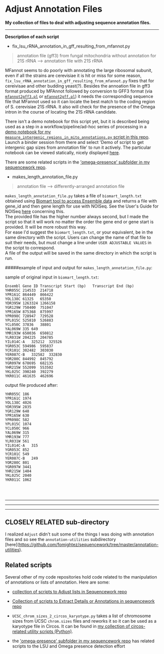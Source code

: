 Adjust Annotation Files
=======================

**My collection of files to deal with adjusting sequence annotation files.**

---
**Description of each script**

- fix_lsu_rRNA_annotation_in_gff_resulting_from_mfannot.py

>annotation file (gff3) from fungal mitochondria without annotation for 21S rRNA --> annotation file with 21S rRNA

MFannot seems to do poorly with annotating the large ribosomal subunit, even if all the strains are cerevisiae it is hit or miss for some reason, `fix_lsu_rRNA_annotation_in_gff_resulting_from_mfannot.py` fixes that for cereivisae and other budding yeast(?).
Besides the annoation file in gff3 format produced by MFAnnot followed by conversion to GFF3 format (via [`mfannot2gff3.pl`](https://github.com/yjx1217/LRSDAY/blob/master/scripts/mfannot2gff3.pl) or [`mfannot2gff.pl`](https://github.com/kbseah/mitonotate/blob/master/mfannot2gff.pl)) it needs the corresponding sequence file that MFannot used so it can locate the best match to the coding region of S. cerevisiae 21S rRNA. It also will check for the presence of the Omega intron in the course of locating the 21S rRNA candidate.

There isn't a demo notebook for this script yet, but it is described being used as a step in a workflow/pipeline/ad-hoc series of processing in a [demo notebook for my `measure_intergenic_regions_in_mito_annotations.py` script in this repo](https://github.com/fomightez/cl_sq_demo-binder). Launch a binder session from there and select 'Demo of script to get intergenic gap sizes from annotation file' to run it actively.  The particular notebook can be viewed statically, nicely displayed [here](https://nbviewer.jupyter.org/github/fomightez/cl_sq_demo-binder/blob/master/notebooks/Demo%20of%20script%20to%20get%20intergenic%20gap%20sizes%20from%20annotation%20file.ipynb).

There are some related scripts in the ['omega-presence' subfolder in my sequencework repo](https://github.com/fomightez/sequencework/tree/master/omega-presence).

- makes_length_annotation_file.py

> annotation file --> differently-arranged annotation file  

`makes_length_annotation_file.py` takes a file of `biomart_length.txt` obtained using [Biomart tool to access Ensemble data](http://useast.ensembl.org/info/data/biomart/index.html) and returns a file with gene_id
and then gene length for use with NOISeq. See the User's Guide for NOISeq
[here](http://www.bioconductor.org/packages/release/bioc/html/NOISeq.html) concerning this.  
The provided file has the higher number always second, but I made the script so that it will work no matter the order the gene end or gene start is provided. It will be more robust this way.  
For ease I'd suggest the `biomart_length.txt`, or your equivalent, be in the same directory with the script. Users can change the name of that file to suit their needs, but must change a line under `USER ADJUSTABLE VALUES` in the script to correspond.  
A file of the output will be saved in the same directory in which the script is run.  

#####example of input and output for `makes_length_annotation_file.py`:

sample of original input in `biomart_length.txt`:
```
Ensembl Gene ID	Transcript Start (bp)	Transcript End (bp)
YHR055C	214533	214718
YPR161C	864449	866422
YOL138C	61325	65350
YDR395W	1263324	1266158
YGR129W	750400	751047
YPR165W	875368	875997
YPR098C	728947	729528
YPL015C	525810	526883
YCL050C	37836	38801
YAL069W	335	649
YMR193W	650036	650812
YLR031W	204225	204785
YIL014C-A	325212	325526
YGR053C	594986	595837
YCR101C	302482	303030
YER087C-B	332582	332830
YOR280C	844992	845792
YGR097W	678695	682135
YHR215W	552099	553502
YKL025C	390240	392279
YKR011C	461635	462696
```

output file produced after:
```
YHR055C	186
YPR161C	1974
YOL138C	4026
YDR395W	2835
YGR129W	648
YPR165W	630
YPR098C	582
YPL015C	1074
YCL050C	966
YAL069W	315
YMR193W	777
YLR031W	561
YIL014C-A	315
YGR053C	852
YCR101C	549
YER087C-B	249
YOR280C	801
YGR097W	3441
YHR215W	1404
YKL025C	2040
YKR011C	1062


```
 
`
`
`
`

 ----------------------------------------------------------------------
 ----------------------------------------------------------------------
 ----------------------------------------------------------------------
CLOSELY RELATED sub-directory
--------------------

I realized `Adjust` didn't suit some of the things I was doing with annotation files and so see the `annotation-utilities` subdirectory [here[(https://github.com/fomightez/sequencework/tree/master/annotation-utilities).


Related scripts
---------------

Several other of my code repositories hold code related to the manipulation of annotations or lists of annotation. Here are some:

- [collection of scripts to Adjust lists in Sequencework repo](https://github.com/fomightez/sequencework/blob/master/Adjust_lists/)

- [Collection of scripts to Extract Details or Annotations in sequencework repo](https://github.com/fomightez/sequencework/tree/master/Extract_Details_or_Annotation)

* `UCSC_chrom_sizes_2_circos_karyotype.py` takes a list of chromosome sizes from UCSC `chrom.sizes` files and reworks it so it can be used as a karyotype file in Circos. It can be found in [my collection of circos-related utility scripts (Python)](https://github.com/fomightez/sequencework/tree/master/circos-utilities).

- the ['omega-presence' subfolder in my sequencework repo](https://github.com/fomightez/sequencework/tree/master/omega-presence) has related scripts to the LSU and Omega presence detection effort
